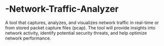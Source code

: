 # -Network-Traffic-Analyzer
A tool that captures, analyzes, and visualizes network traffic in real-time or from stored packet capture files (pcap). The tool will provide insights into network activity, identify potential security threats, and help optimize network performance.
